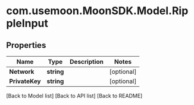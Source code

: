 # com.usemoon.MoonSDK.Model.RippleInput

## Properties

| Name           | Type       | Description | Notes       |
| -------------- | ---------- | ----------- | ----------- |
| **Network**    | **string** |             | \[optional] |
| **PrivateKey** | **string** |             | \[optional] |

\[Back to Model list] \[Back to API list] \[Back to README]
